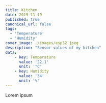 ```yaml
---
title: Kitchen
date: 2019-11-19
published: true
canonical_url: false
tags: 
  - 'Temperature' 
  - 'Humidity'
cover_image: ./images/esp32.jpeg
description: "Sensor values of my kitchen"
data:
    - key: Temperature
      value: '22.1'
      unit: '°C'
    - key: Humidity
      value: '34'
      unit: '%'
---
```

Lorem ipsum